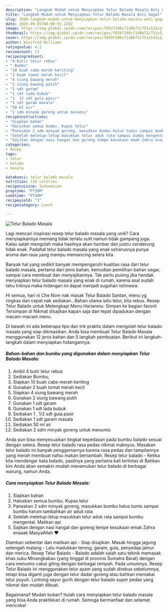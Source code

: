 ```yaml
---
description: "Langkah Mudah untuk Menyiapkan Telur Balado Masala Anti Gagal"
title: "Langkah Mudah untuk Menyiapkan Telur Balado Masala Anti Gagal"
slug: 3566-langkah-mudah-untuk-menyiapkan-telur-balado-masala-anti-gagal
date: 2020-09-05T08:00:03.220Z
image: https://img-global.cpcdn.com/recipes/f0597190cf1d8b73/751x532cq70/telur-balado-masala-foto-resep-utama.jpg
thumbnail: https://img-global.cpcdn.com/recipes/f0597190cf1d8b73/751x532cq70/telur-balado-masala-foto-resep-utama.jpg
cover: https://img-global.cpcdn.com/recipes/f0597190cf1d8b73/751x532cq70/telur-balado-masala-foto-resep-utama.jpg
author: Winifred Williams
ratingvalue: 4.2
reviewcount: 13
recipeingredient:
- "4 butir telur rebus"
- " Bumbu"
- "10 buah cabe merah keriting"
- "2 buah tomat merah kecil"
- "4 siung bawang merah"
- "2 siung bawang putih"
- "1 sdt garam"
- "1 sdt lada bubuk"
- "1  12 sdt gula pasir"
- "1 sdt garam masala"
- "50 ml air"
- "2 sdm minyak goreng untuk menumis"
recipeinstructions:
- "Siapkan bahan"
- "Haluskan semua bumbu. Kupas telur"
- "Panaskan 2 sdm minyak goreng, masukkan bumbu halus tumis sampai bumbu harum tambahkan air aduk rata"
- "Setelah meletup-letup masukkan telur aduk rata sampai bumbu mengental. Matikan api"
- "Sajikan dengan nasi hangat dan goreng tempe kesukaan emak Zahra enaaak MasyaAllah ❤️"
categories:
- Resep
tags:
- telur
- balado
- masala

katakunci: telur balado masala 
nutrition: 110 calories
recipecuisine: Indonesian
preptime: "PT38M"
cooktime: "PT40M"
recipeyield: "3"
recipecategory: Lunch

---
```



![Telur Balado Masala](https://img-global.cpcdn.com/recipes/f0597190cf1d8b73/751x532cq70/telur-balado-masala-foto-resep-utama.jpg)

Lagi mencari inspirasi resep telur balado masala yang unik? Cara menyiapkannya memang tidak terlalu sulit namun tidak gampang juga. Kalau salah mengolah maka hasilnya akan hambar dan justru cenderung tidak enak. Padahal telur balado masala yang enak seharusnya punya aroma dan rasa yang mampu memancing selera kita.

Banyak hal yang sedikit banyak mempengaruhi kualitas rasa dari telur balado masala, pertama dari jenis bahan, kemudian pemilihan bahan segar, sampai cara membuat dan menyajikannya. Tak perlu pusing jika hendak menyiapkan telur balado masala yang enak di rumah, karena asal sudah tahu triknya maka hidangan ini dapat menjadi suguhan istimewa.

Hi semua, hari ni Che Nom nak masak Telur Balado Santan, menu yg ringkas dan cepat nak sediakan…Bahan utama iaitu telur, kita rebus. Resep Telur Balado untuk Melengkapi Menu Harianmu. Simpan ke bagian favorit Tersimpan di Nikmat disajikan kapan saja dan tepat dipadukan dengan macam-macam menu.


Di bawah ini ada beberapa tips dan trik praktis dalam mengolah telur balado masala yang siap dikreasikan. Anda bisa membuat Telur Balado Masala menggunakan 12 jenis bahan dan 5 langkah pembuatan. Berikut ini langkah-langkah dalam menyiapkan hidangannya.

<!--inarticleads1-->

##### Bahan-bahan dan bumbu yang digunakan dalam menyiapkan Telur Balado Masala:

1. Ambil 4 butir telur rebus
1. Sediakan  Bumbu;
1. Siapkan 10 buah cabe merah keriting
1. Gunakan 2 buah tomat merah kecil
1. Siapkan 4 siung bawang merah
1. Gunakan 2 siung bawang putih
1. Gunakan 1 sdt garam
1. Gunakan 1 sdt lada bubuk
1. Sediakan 1 , 1/2 sdt gula pasir
1. Sediakan 1 sdt garam masala
1. Sediakan 50 ml air
1. Sediakan 2 sdm minyak goreng untuk menumis


Anda pun bisa menyesuaikan tingkat kepedasan pada bumbu balado sesuai dengan selera. Resep telur balado rasa pedas nikmat maknyus. Masakan telur balado ini banyak penggemarnya karena rasa pedas dan tampilannya yang merah membuat nafsu makan bertambah. Resep telur balado - Ketika kita mendengar kata balado, pastinya yang pertama kali terlintas di Bahkan kini Anda akan semakin mudah menemukan telur balado di berbagai warung, namun Anda. 

<!--inarticleads2-->

##### Cara menyiapkan Telur Balado Masala:

1. Siapkan bahan
1. Haluskan semua bumbu. Kupas telur
1. Panaskan 2 sdm minyak goreng, masukkan bumbu halus tumis sampai bumbu harum tambahkan air aduk rata
1. Setelah meletup-letup masukkan telur aduk rata sampai bumbu mengental. Matikan api
1. Sajikan dengan nasi hangat dan goreng tempe kesukaan emak Zahra enaaak MasyaAllah ❤️


Diamkan sebentar dan matikan api - Siap disajikan. Masak hingga jagung setengah matang - Lalu madukkan terong, garam, gula, penyedap jamur dan merica. Resep Telur Balado - Balado adalah salah satu teknik memasak khas suku Minangkabau (yang tinggal di provinsi Sumatra Barat) dengan cara menumis cabai giling dengan berbagai rempah. Pada umumnya, Resep Telur Balado ini menggunakan telur ayam yang sudah direbus sebelumnya, tetapi bisa diganti juga dengan telur dadar goreng atau bahkan memakai telur puyuh. Lontong sayur gurih dengan telur balado super pedas yang nikmat dan mudah dibuat. 

Bagaimana? Mudah bukan? Itulah cara menyiapkan telur balado masala yang bisa Anda praktikkan di rumah. Semoga bermanfaat dan selamat mencoba!
